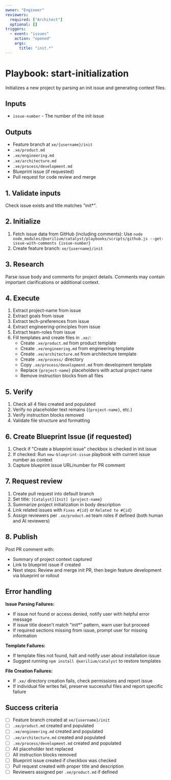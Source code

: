 ```yaml
---
owner: "Engineer"
reviewers:
  required: ["Architect"]
  optional: []
triggers:
  - event: "issues"
    action: "opened"
    args:
      title: "init.*"
---
```


# Playbook: start-initialization

Initializes a new project by parsing an init issue and generating context files.

## Inputs

- `issue-number` - The number of the init issue

## Outputs

- Feature branch at `xe/{username}/init`
- `.xe/product.md`
- `.xe/engineering.md`
- `.xe/architecture.md`
- `.xe/process/development.md`
- Blueprint issue (if requested)
- Pull request for code review and merge

## 1. Validate inputs

Check issue exists and title matches "init*".

## 2. Initialize

1. Fetch issue data from GitHub (including comments): Use `node node_modules/@xerilium/catalyst/playbooks/scripts/github.js --get-issue-with-comments {issue-number}`
2. Create feature branch: `xe/{username}/init`

## 3. Research

Parse issue body and comments for project details. Comments may contain important clarifications or additional context.

## 4. Execute

1. Extract project-name from issue
2. Extract goals from issue
3. Extract tech-preferences from issue
4. Extract engineering-principles from issue
5. Extract team-roles from issue
6. Fill templates and create files in `.xe/`:
   - Create `.xe/product.md` from product template
   - Create `.xe/engineering.md` from engineering template
   - Create `.xe/architecture.md` from architecture template
   - Create `.xe/process/` directory
   - Copy `.xe/process/development.md` from development template
   - Replace `{project-name}` placeholders with actual project name
   - Remove instruction blocks from all files

## 5. Verify

1. Check all 4 files created and populated
2. Verify no placeholder text remains (`{project-name}`, etc.)
3. Verify instruction blocks removed
4. Validate file structure and formatting

## 6. Create Blueprint Issue (if requested)

1. Check if "Create a blueprint issue" checkbox is checked in init issue
2. If checked: Run `new-blueprint-issue` playbook with current issue number as context
3. Capture blueprint issue URL/number for PR comment

## 7. Request review

1. Create pull request into default branch
2. Set title: `[Catalyst][Init] {project-name}`
3. Summarize project initialization in body description
4. Link related issues with `Fixes #{id}` or `Related to #{id}`
5. Assign reviewers per `.xe/product.md` team roles if defined (both human and AI reviewers)

## 8. Publish

Post PR comment with:

- Summary of project context captured
- Link to blueprint issue if created
- Next steps: Review and merge init PR, then begin feature development via blueprint or rollout

## Error handling

**Issue Parsing Failures:**

- If issue not found or access denied, notify user with helpful error message
- If issue title doesn't match "init*" pattern, warn user but proceed
- If required sections missing from issue, prompt user for missing information

**Template Failures:**

- If template files not found, halt and notify user about installation issue
- Suggest running `npm install @xerilium/catalyst` to restore templates

**File Creation Failures:**

- If `.xe/` directory creation fails, check permissions and report issue
- If individual file writes fail, preserve successful files and report specific failure

## Success criteria

- [ ] Feature branch created at `xe/{username}/init`
- [ ] `.xe/product.md` created and populated
- [ ] `.xe/engineering.md` created and populated
- [ ] `.xe/architecture.md` created and populated
- [ ] `.xe/process/development.md` created and populated
- [ ] All placeholder text replaced
- [ ] All instruction blocks removed
- [ ] Blueprint issue created if checkbox was checked
- [ ] Pull request created with proper title and description
- [ ] Reviewers assigned per `.xe/product.md` if defined
